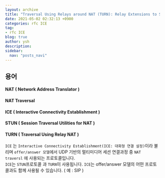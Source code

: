 ```yaml
---
layout: archive
title: "Traversal Using Relays around NAT (TURN): Relay Extensions to Session Traversal Utilities for NAT (STUN)"
date: 2021-05-02 02:32:13 +0900
categories: rfc ICE
tag:
- rfc ICE
blog: true
author: ysh
description: 
sidebar:
  nav: "posts_navi"
---
```



## 용어
#### NAT ( Network Address Translator )
#### NAT Traversal
#### ICE ( Interactive Connectivity Establishment )
#### STUN ( Session Traversal Utilities for NAT )
#### TURN ( Traversal Using Relay NAT )


`ICE` 는 `Interactive Connectivity Establishment(ICE: 대화형 연결 설정)`이라 불리며 `offer/answer 모델`에서 UDP 기반의 멀티미디어 세션 연결과정 중 `NAT traversl` 에 사용되는 프로토콜입니다.    
`ICE`는 `STUN`프로토콜 과 `TURN`이 사용됩니다. `ICE`는 offer/answer 모델의 어떤 프로토콜과도 함께 사용될 수 있습니다. ( 예 : SIP )

